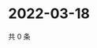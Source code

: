 # 2022-03-18

共 0 条

<!-- BEGIN WEIBO -->
<!-- 最后更新时间 Fri Mar 18 2022 05:12:52 GMT+0800 (China Standard Time) -->

<!-- END WEIBO -->
